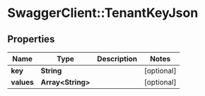 # SwaggerClient::TenantKeyJson

## Properties
Name | Type | Description | Notes
------------ | ------------- | ------------- | -------------
**key** | **String** |  | [optional] 
**values** | **Array&lt;String&gt;** |  | [optional] 


